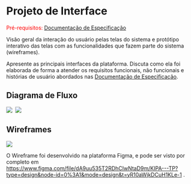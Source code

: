 
# Projeto de Interface

<span style="color:red">Pré-requisitos: <a href="2-Especificação do Projeto.md"> Documentação de Especificação</a></span>

Visão geral da interação do usuário pelas telas do sistema e protótipo interativo das telas com as funcionalidades que fazem parte do sistema (wireframes).

 Apresente as principais interfaces da plataforma. Discuta como ela foi elaborada de forma a atender os requisitos funcionais, não funcionais e histórias de usuário abordados nas <a href="2-Especificação do Projeto.md"> Documentação de Especificação</a>.

## Diagrama de Fluxo

<div>
 <kbd>
  <img src="https://github.com/ICEI-PUC-Minas-PMV-ADS/pmv-ads-2024-1-e2-ProjKipa/blob/main/docs/img/fluxoatualizado.png">
  </kbd>
  <kbd>
  <img src="https://github.com/ICEI-PUC-Minas-PMV-ADS/pmv-ads-2024-1-e2-ProjKipa/blob/main/docs/img/diagramadefluxo2.jpg">
 </kbd>
</div>

## Wireframes

 <kbd>
  <img src="https://github.com/ICEI-PUC-Minas-PMV-ADS/pmv-ads-2024-1-e2-ProjKipa/blob/main/docs/img/wireframe.png">
 </kbd>

O Wireframe foi desenvolvido na plataforma Figma, e pode ser visto por completo em https://www.figma.com/file/dA9uu535T2RDhCIwNtaD9m/KIPA---TP?type=design&node-id=0%3A1&mode=design&t=yR10aWjkDCuH1KLe-1 .
